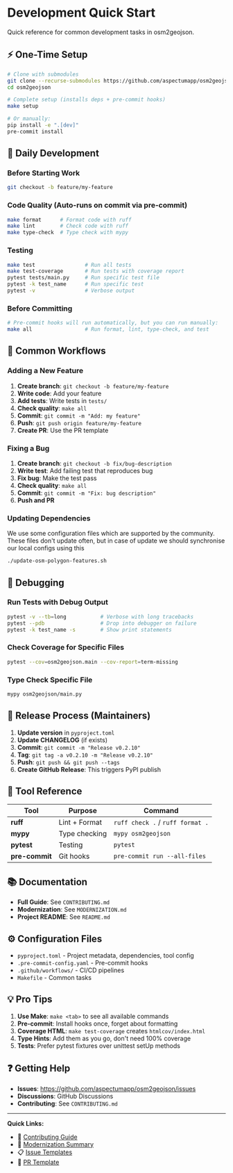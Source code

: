# Development Quick Start

Quick reference for common development tasks in osm2geojson.

## ⚡ One-Time Setup

```bash
# Clone with submodules
git clone --recurse-submodules https://github.com/aspectumapp/osm2geojson.git
cd osm2geojson

# Complete setup (installs deps + pre-commit hooks)
make setup

# Or manually:
pip install -e ".[dev]"
pre-commit install
```

## 🔨 Daily Development

### Before Starting Work
```bash
git checkout -b feature/my-feature
```

### Code Quality (Auto-runs on commit via pre-commit)
```bash
make format      # Format code with ruff
make lint        # Check code with ruff
make type-check  # Type check with mypy
```

### Testing
```bash
make test                # Run all tests
make test-coverage       # Run tests with coverage report
pytest tests/main.py     # Run specific test file
pytest -k test_name      # Run specific test
pytest -v                # Verbose output
```

### Before Committing
```bash
# Pre-commit hooks will run automatically, but you can run manually:
make all                 # Run format, lint, type-check, and test
```

## 📝 Common Workflows

### Adding a New Feature

1. **Create branch**: `git checkout -b feature/my-feature`
2. **Write code**: Add your feature
3. **Add tests**: Write tests in `tests/`
4. **Check quality**: `make all`
5. **Commit**: `git commit -m "Add: my feature"`
6. **Push**: `git push origin feature/my-feature`
7. **Create PR**: Use the PR template

### Fixing a Bug

1. **Create branch**: `git checkout -b fix/bug-description`
2. **Write test**: Add failing test that reproduces bug
3. **Fix bug**: Make the test pass
4. **Check quality**: `make all`
5. **Commit**: `git commit -m "Fix: bug description"`
6. **Push and PR**

### Updating Dependencies

We use some configuration files which are supported by the community. These files don't update often, but in case of update we should synchronise our local configs using this

```bash
./update-osm-polygon-features.sh
```

## 🐛 Debugging

### Run Tests with Debug Output
```bash
pytest -v --tb=long           # Verbose with long tracebacks
pytest --pdb                  # Drop into debugger on failure
pytest -k test_name -s        # Show print statements
```

### Check Coverage for Specific Files
```bash
pytest --cov=osm2geojson.main --cov-report=term-missing
```

### Type Check Specific File
```bash
mypy osm2geojson/main.py
```

## 🚀 Release Process (Maintainers)

1. **Update version** in `pyproject.toml`
2. **Update CHANGELOG** (if exists)
3. **Commit**: `git commit -m "Release v0.2.10"`
4. **Tag**: `git tag -a v0.2.10 -m "Release v0.2.10"`
5. **Push**: `git push && git push --tags`
6. **Create GitHub Release**: This triggers PyPI publish

## 🔧 Tool Reference

| Tool | Purpose | Command |
|------|---------|---------|
| **ruff** | Lint + Format | `ruff check .` / `ruff format .` |
| **mypy** | Type checking | `mypy osm2geojson` |
| **pytest** | Testing | `pytest` |
| **pre-commit** | Git hooks | `pre-commit run --all-files` |

## 📚 Documentation

- **Full Guide**: See `CONTRIBUTING.md`
- **Modernization**: See `MODERNIZATION.md`
- **Project README**: See `README.md`

## ⚙️ Configuration Files

- `pyproject.toml` - Project metadata, dependencies, tool config
- `.pre-commit-config.yaml` - Pre-commit hooks
- `.github/workflows/` - CI/CD pipelines
- `Makefile` - Common tasks

## 💡 Pro Tips

1. **Use Make**: `make <tab>` to see all available commands
2. **Pre-commit**: Install hooks once, forget about formatting
3. **Coverage HTML**: `make test-coverage` creates `htmlcov/index.html`
4. **Type Hints**: Add them as you go, don't need 100% coverage
5. **Tests**: Prefer pytest fixtures over unittest setUp methods

## ❓ Getting Help

- **Issues**: https://github.com/aspectumapp/osm2geojson/issues
- **Discussions**: GitHub Discussions
- **Contributing**: See `CONTRIBUTING.md`

---

**Quick Links:**
- 📖 [Contributing Guide](CONTRIBUTING.md)
- 🔄 [Modernization Summary](MODERNIZATION.md)
- 📋 [Issue Templates](.github/ISSUE_TEMPLATE/)
- 🔀 [PR Template](.github/PULL_REQUEST_TEMPLATE.md)
